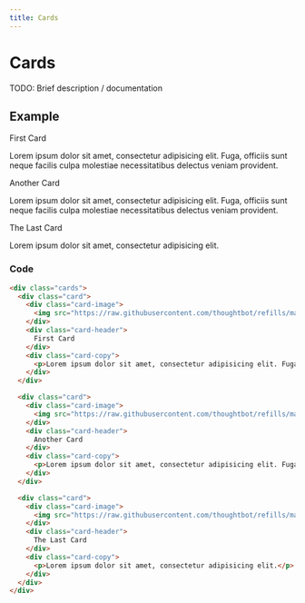 ```yaml
---
title: Cards
---
```


# Cards
TODO: Brief description / documentation

## Example
<div class="cards">
  <div class="card">
    <div class="card-image">
      <img src="https://raw.githubusercontent.com/thoughtbot/refills/master/source/images/mountains.png" alt="">
    </div>
    <div class="card-header">
      First Card
    </div>
    <div class="card-copy">
      <p>Lorem ipsum dolor sit amet, consectetur adipisicing elit. Fuga, officiis sunt neque facilis culpa molestiae necessitatibus delectus veniam provident.</p>
    </div>
  </div>

  <div class="card">
    <div class="card-image">
      <img src="https://raw.githubusercontent.com/thoughtbot/refills/master/source/images/mountains-4.png" alt="">
    </div>
    <div class="card-header">
      Another Card
    </div>
    <div class="card-copy">
      <p>Lorem ipsum dolor sit amet, consectetur adipisicing elit. Fuga, officiis sunt neque facilis culpa molestiae necessitatibus delectus veniam provident.</p>
    </div>
  </div>

  <div class="card">
    <div class="card-image">
      <img src="https://raw.githubusercontent.com/thoughtbot/refills/master/source/images/mountains-3.png" alt="">
    </div>
    <div class="card-header">
      The Last Card
    </div>
    <div class="card-copy">
      <p>Lorem ipsum dolor sit amet, consectetur adipisicing elit.</p>
    </div>
  </div>
</div>

### Code
```html
<div class="cards">
  <div class="card">
    <div class="card-image">
      <img src="https://raw.githubusercontent.com/thoughtbot/refills/master/source/images/mountains.png" alt="">
    </div>
    <div class="card-header">
      First Card
    </div>
    <div class="card-copy">
      <p>Lorem ipsum dolor sit amet, consectetur adipisicing elit. Fuga, officiis sunt neque facilis culpa molestiae necessitatibus delectus veniam provident.</p>
    </div>
  </div>

  <div class="card">
    <div class="card-image">
      <img src="https://raw.githubusercontent.com/thoughtbot/refills/master/source/images/mountains-4.png" alt="">
    </div>
    <div class="card-header">
      Another Card
    </div>
    <div class="card-copy">
      <p>Lorem ipsum dolor sit amet, consectetur adipisicing elit. Fuga, officiis sunt neque facilis culpa molestiae necessitatibus delectus veniam provident.</p>
    </div>
  </div>

  <div class="card">
    <div class="card-image">
      <img src="https://raw.githubusercontent.com/thoughtbot/refills/master/source/images/mountains-3.png" alt="">
    </div>
    <div class="card-header">
      The Last Card
    </div>
    <div class="card-copy">
      <p>Lorem ipsum dolor sit amet, consectetur adipisicing elit.</p>
    </div>
  </div>
</div>

```